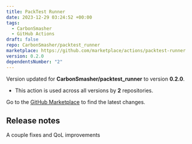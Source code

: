 ```yaml
---
title: PackTest Runner
date: 2023-12-29 03:24:52 +00:00
tags:
  - CarbonSmasher
  - GitHub Actions
draft: false
repo: CarbonSmasher/packtest_runner
marketplace: https://github.com/marketplace/actions/packtest-runner
version: 0.2.0
dependentsNumber: "2"
---
```



Version updated for **CarbonSmasher/packtest_runner** to version **0.2.0**.
- This action is used across all versions by **2** repositories.

Go to the [GitHub Marketplace](https://github.com/marketplace/actions/packtest-runner) to find the latest changes.

## Release notes

A couple fixes and QoL improvements
